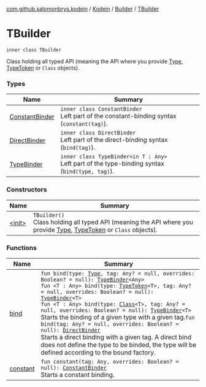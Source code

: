 [com.github.salomonbrys.kodein](../../../index.md) / [Kodein](../../index.md) / [Builder](../index.md) / [TBuilder](.)

# TBuilder

`inner class TBuilder`

Class holding all typed API (meaning the API where you provide [Type](http://docs.oracle.com/javase/6/docs/api/java/lang/reflect/Type.html), [TypeToken](../../../-type-token/index.md) or `Class` objects).

### Types

| Name | Summary |
|---|---|
| [ConstantBinder](-constant-binder/index.md) | `inner class ConstantBinder`<br>Left part of the constant-binding syntax (`constant(tag)`). |
| [DirectBinder](-direct-binder/index.md) | `inner class DirectBinder`<br>Left part of the direct-binding syntax (`bind(tag)`). |
| [TypeBinder](-type-binder/index.md) | `inner class TypeBinder<in T : Any>`<br>Left part of the type-binding syntax (`bind(type, tag)`). |

### Constructors

| Name | Summary |
|---|---|
| [&lt;init&gt;](-init-.md) | `TBuilder()`<br>Class holding all typed API (meaning the API where you provide [Type](http://docs.oracle.com/javase/6/docs/api/java/lang/reflect/Type.html), [TypeToken](../../../-type-token/index.md) or `Class` objects). |

### Functions

| Name | Summary |
|---|---|
| [bind](bind.md) | `fun bind(type: `[`Type`](http://docs.oracle.com/javase/6/docs/api/java/lang/reflect/Type.html)`, tag: Any? = null, overrides: Boolean? = null): `[`TypeBinder`](-type-binder/index.md)`<Any>`<br>`fun <T : Any> bind(type: `[`TypeToken`](../../../-type-token/index.md)`<T>, tag: Any? = null, overrides: Boolean? = null): `[`TypeBinder`](-type-binder/index.md)`<T>`<br>`fun <T : Any> bind(type: `[`Class`](http://docs.oracle.com/javase/6/docs/api/java/lang/Class.html)`<T>, tag: Any? = null, overrides: Boolean? = null): `[`TypeBinder`](-type-binder/index.md)`<T>`<br>Starts the binding of a given type with a given tag.`fun bind(tag: Any? = null, overrides: Boolean? = null): `[`DirectBinder`](-direct-binder/index.md)<br>Starts a direct binding with a given tag. A direct bind does not define the type to be binded, the type will be defined according to the bound factory. |
| [constant](constant.md) | `fun constant(tag: Any, overrides: Boolean? = null): `[`ConstantBinder`](-constant-binder/index.md)<br>Starts a constant binding. |
